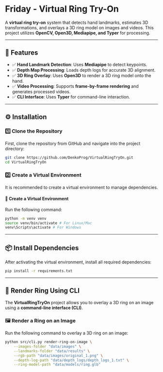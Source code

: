 # **Friday - Virtual Ring Try-On**
A **virtual ring try-on** system that detects hand landmarks, estimates 3D transformations, and overlays a 3D ring model on images and videos. This project utilizes **OpenCV, Open3D, Mediapipe, and Typer** for processing.

---

## **🚀 Features**
- ✅ **Hand Landmark Detection**: Uses **Mediapipe** to detect keypoints.
- ✅ **Depth Map Processing**: Loads depth logs for accurate 3D alignment.
- ✅ **3D Ring Overlay**: Uses **Open3D** to render a 3D ring model onto the hand.
- ✅ **Video Processing**: Supports **frame-by-frame rendering** and generates processed videos.
- ✅ **CLI Interface**: Uses **Typer** for command-line interaction.

---
## **⚙️ Installation**

### **1️⃣ Clone the Repository**
First, clone the repository from GitHub and navigate into the project directory:
```bash
git clone https://github.com/DenkoProg/VirtualRingTryOn.git
cd VirtualRingTryOn
```

### **2️⃣ Create a Virtual Environment**
It is recommended to create a virtual environment to manage dependencies.

#### **🔹 Create a Virtual Environment**
Run the following command:
```bash
python -m venv venv
source venv/bin/activate # For Linux/Mac
venv\Scripts\activate # For Windows
```

---

## **📦 Install Dependencies**
After activating the virtual environment, install all required dependencies:

```bash
pip install -r requirements.txt
```

---

## **🎨 Render Ring Using CLI**
The **VirtualRingTryOn** project allows you to overlay a 3D ring on an image using a **command-line interface (CLI)**.

### **🖼️ Render a Ring on an Image**
Run the following command to overlay a 3D ring on an image:
```bash
python src/cli.py render-ring-on-image \
    --images-folder "data/images" \
    --landmarks-folder "data/results" \
    --rgb-path "data/images/original_1.png" \
    --depth-log-path "data/depth_logs/depth_logs_1.txt" \
    --ring-model-path "data/models/ring.glb"

